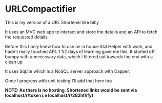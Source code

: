 # URLCompactifier

This is my version of a URL Shortener like bitly

It uses an MVC web app to interact and store the details and an API to fetch the requested details

Before this I only knew how to use an in house SQLHelper with work, and hadn't really touched API. 1 1/2 days of learning gave me this. It started off bumpy with unnecessary data, which I filtered out towards the end with a clean up

It uses SqLite which is a NoSQL server approach with Dapper.

Once I progress with unit testing I'll add that here too

<b>NOTE: As there is no hosting. Shortened links would be sent via localhost/r/token i.e localhost/r/282hfhfyt</b>
